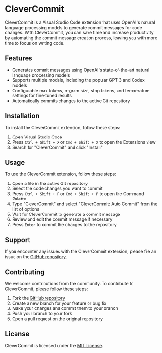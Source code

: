# CleverCommit

CleverCommit is a Visual Studio Code extension that uses OpenAI's natural language processing models to generate commit messages for code changes. With CleverCommit, you can save time and increase productivity by automating the commit message creation process, leaving you with more time to focus on writing code.

## Features

- Generates commit messages using OpenAI's state-of-the-art natural language processing models
- Supports multiple models, including the popular GPT-3 and Codex models
- Configurable max tokens, n-gram size, stop tokens, and temperature settings for fine-tuned results
- Automatically commits changes to the active Git repository

## Installation

To install the CleverCommit extension, follow these steps:

1. Open Visual Studio Code
2. Press `Ctrl + Shift + X` or `Cmd + Shift + X` to open the Extensions view
3. Search for "CleverCommit" and click "Install"

## Usage

To use the CleverCommit extension, follow these steps:

1. Open a file in the active Git repository
2. Select the code changes you want to commit
3. Press `Ctrl + Shift + P` or `Cmd + Shift + P` to open the Command Palette
4. Type "CleverCommit" and select "CleverCommit: Auto Commit" from the list of options
5. Wait for CleverCommit to generate a commit message
6. Review and edit the commit message if necessary
7. Press `Enter` to commit the changes to the repository

## Support

If you encounter any issues with the CleverCommit extension, please file an issue on the [GitHub repository](https://github.com/Mickhat/clevercommit).

## Contributing

We welcome contributions from the community. To contribute to CleverCommit, please follow these steps:

1. Fork the [GitHub repository](https://github.com/Mickhat/clevercommit)
2. Create a new branch for your feature or bug fix
3. Make your changes and commit them to your branch
4. Push your branch to your fork
5. Open a pull request on the original repository

## License

CleverCommit is licensed under the [MIT License](https://opensource.org/licenses/MIT).
